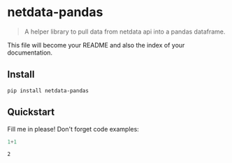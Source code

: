 # netdata-pandas
> A helper library to pull data from netdata api into a pandas dataframe.


This file will become your README and also the index of your documentation.

## Install

`pip install netdata-pandas`

## Quickstart

Fill me in please! Don't forget code examples:

```python
1+1
```




    2


